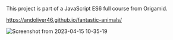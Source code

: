 This project is part of a JavaScript ES6 full course from Origamid.

https://andoliver46.github.io/fantastic-animals/

![Screenshot from 2023-04-15 10-35-19](https://user-images.githubusercontent.com/101358552/232227241-bc8f4fb0-61f2-42db-9c2a-5d90d1c95c7b.png)
